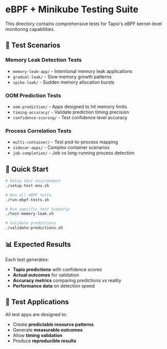 # eBPF + Minikube Testing Suite

This directory contains comprehensive tests for Tapio's eBPF kernel-level monitoring capabilities.

## 🎯 **Test Scenarios**

### **Memory Leak Detection Tests**
- `memory-leak-app/` - Intentional memory leak applications
- `gradual-leak/` - Slow memory growth patterns  
- `spike-leak/` - Sudden memory allocation bursts

### **OOM Prediction Tests**
- `oom-prediction/` - Apps designed to hit memory limits
- `timing-accuracy/` - Validate prediction timing precision
- `confidence-scoring/` - Test confidence level accuracy

### **Process Correlation Tests**
- `multi-container/` - Test pod-to-process mapping
- `sidecar-apps/` - Complex container scenarios
- `job-completion/` - Job vs long-running process detection

## 🚀 **Quick Start**

```bash
# Setup test environment
./setup-test-env.sh

# Run all eBPF tests
./run-ebpf-tests.sh

# Run specific test scenario
./test-memory-leak.sh

# Validate predictions
./validate-predictions.sh
```

## 📊 **Expected Results**

Each test generates:
- **Tapio predictions** with confidence scores
- **Actual outcomes** for validation
- **Accuracy metrics** comparing predictions vs reality
- **Performance data** on detection speed

## 🧪 **Test Applications**

All test apps are designed to:
- Create **predictable resource patterns**
- Generate **measurable outcomes**
- Allow **timing validation**
- Produce **reproducible results**